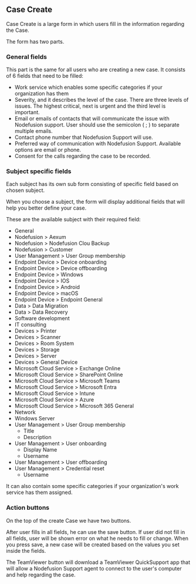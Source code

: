 ## Case Create

Case Create is a large form in which users fill in the information regarding the Case.

The form has two parts.

### General fields

This part is the same for all users who are creating a new case.
It consists of 6 fields that need to be filled:
 - Work service which enables some specific categories if your organization has them
 - Severity, and it describes the level of the case.
There are three levels of issues. The highest critical, next is urgent and the third level is important.
 - Email or emails of contacts that will communicate the issue with Nodefusion support. User should use the semicolon ( ; ) to separate multiple emails.
 - Contact phone number that Nodefusion Support will use.
 - Preferred way of communication with Nodefusion Support. Available options are email or phone.
 - Consent for the calls regarding the case to be recorded. 

### Subject specific fields

Each subject has its own sub form consisting of specific field based on chosen subject.

When you choose a subject, the form will display additional fields that will help you better define your case.

These are the available subject with their required field:
 - General
 - Nodefusion > Aexum
 - Nodefusion > Nodefusion Clou Backup
 - Nodefusion > Customer
 - User Management > User Group membership
 - Endpoint Device > Device onboarding
 - Endpoint Device > Device offboarding
 - Endpoint Device > Windows
 - Endpoint Device > IOS
 - Endpoint Device > Android
 - Endpoint Device > macOS
 - Endpoint Device > Endpoint General
 - Data > Data Migration
 - Data > Data Recovery
 - Software development
 - IT consulting
 - Devices > Printer
 - Devices > Scanner
 - Devices > Room System
 - Devices > Storage
 - Devices > Server
 - Devices > General Device
 - Microsoft Cloud Service > Exchange Online
 - Microsoft Cloud Service > SharePoint Online
 - Microsoft Cloud Service > Microsoft Teams
 - Microsoft Cloud Service > Microsoft Entra
 - Microsoft Cloud Service > Intune
 - Microsoft Cloud Service > Azure
 - Microsoft Cloud Service > Microsoft 365 General
 - Network
 - Windows Server
 - User Management > User Group membership
   - Title
   - Description
 - User Management > User onboarding
   - Display Name
   - Username
 - User Management > User offboarding
 - User Management > Credential reset
   - Username

It can also contain some specific categories if your organization's work service has them assigned.

### Action buttons

On the top of the create Case we have two buttons. 

After user fills in all fields, he can use the save button. If user did not fill in all fields, user will be shown error on what he needs to fill or change. When you press save, a new case will be created based on the values you set inside the fields.

The TeamViewer button will download a TeamViewer QuickSupport app that will allow a Nodefusion Support agent to connect to the user's computer and help regarding the case.

